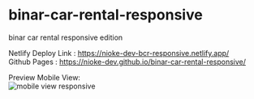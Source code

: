 # binar-car-rental-responsive
binar car rental responsive edition

Netlify Deploy Link : https://nioke-dev-bcr-responsive.netlify.app/ <br />
Github Pages : https://nioke-dev.github.io/binar-car-rental-responsive/ <br />

Preview Mobile View: <br />
![mobile view responsive](https://github.com/nioke-dev/binar-car-rental-responsive/assets/66587167/c0d76ed9-f050-435d-a1dc-81d7dc6b089b)

